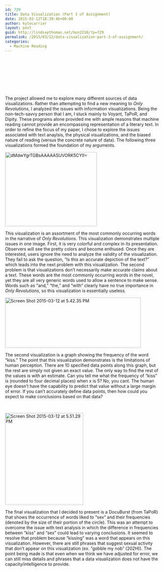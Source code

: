 ```yaml
---
id: 729
title: Data Visualization (Part 3 of Assignment)
date: 2015-03-12T18:39:46+00:00
author: kylecarrier
layout: post
guid: http://lindsaythomas.net/hon2210/?p=729
permalink: /2015/03/12/data-visualization-part-3-of-assignment/
categories:
  - Machine Reading
---
```

&nbsp;

&nbsp;

&nbsp;

&nbsp;

The project allowed me to explore many different sources of data visualizations. Rather than attempting to find a new meaning to _Only Revolutions_, I analyzed the issues with information visualizations. Being the non-tech-savvy person that I am, I stuck mainly to Voyant, TaPoR, and Dipity. These programs alone provided me with ample reasons that machine reading cannot provide an encompassing representation of a literary text. In order to refine the focus of my paper, I chose to explore the issues associated with text anaylsis, the physical visualizations, and the biased nature of reading (versus the concrete nature of data). The following three visualizations formed the foundation of my arguments.

[<img class="alignnone size-medium wp-image-725" src="http://lindsaythomas.net/hon2210/wp-content/uploads/sites/7/2015/03/dMdwYgrTGBsAAAAASUVORK5CYII-300x242.png" alt="dMdwYgrTGBsAAAAASUVORK5CYII=" width="300" height="242" srcset="http://lindsaythomas.net/hon2210/wp-content/uploads/sites/7/2015/03/dMdwYgrTGBsAAAAASUVORK5CYII-300x242.png 300w, http://lindsaythomas.net/hon2210/wp-content/uploads/sites/7/2015/03/dMdwYgrTGBsAAAAASUVORK5CYII-100x81.png 100w, http://lindsaythomas.net/hon2210/wp-content/uploads/sites/7/2015/03/dMdwYgrTGBsAAAAASUVORK5CYII-150x121.png 150w, http://lindsaythomas.net/hon2210/wp-content/uploads/sites/7/2015/03/dMdwYgrTGBsAAAAASUVORK5CYII-200x161.png 200w, http://lindsaythomas.net/hon2210/wp-content/uploads/sites/7/2015/03/dMdwYgrTGBsAAAAASUVORK5CYII.png 441w" sizes="(max-width: 300px) 100vw, 300px" />](http://lindsaythomas.net/hon2210/wp-content/uploads/sites/7/2015/03/dMdwYgrTGBsAAAAASUVORK5CYII.png)

This visualization is an assortment of the most commonly occurring words in the narrative of _Only Revolutions_. This visualization demonstrates multiple issues in one image. First, it is very colorful and complex in its presentation. Observers will see the pretty colors and become enthused. Once they are interested, users ignore the need to analyze the validity of the visualization. They fail to ask the question, “Is this an accurate depiction of the text?” which leads into the next problem with this visualization. The second problem is that visualizations don’t necessarily make accurate claims about a text. These words are the most commonly occurring words in the novel, yet they are all very generic words used to allow a sentence to make sense. Words such as “and,” “the,” and “with” clearly have no true importance in _Only Revolutions_, so this visualization is essentially useless.

[<img class="alignnone  wp-image-730" src="http://lindsaythomas.net/hon2210/wp-content/uploads/sites/7/2015/03/Screen-Shot-2015-03-12-at-5.42.35-PM-300x111.png" alt="Screen Shot 2015-03-12 at 5.42.35 PM" width="443" height="164" srcset="http://lindsaythomas.net/hon2210/wp-content/uploads/sites/7/2015/03/Screen-Shot-2015-03-12-at-5.42.35-PM-300x111.png 300w, http://lindsaythomas.net/hon2210/wp-content/uploads/sites/7/2015/03/Screen-Shot-2015-03-12-at-5.42.35-PM-1024x378.png 1024w, http://lindsaythomas.net/hon2210/wp-content/uploads/sites/7/2015/03/Screen-Shot-2015-03-12-at-5.42.35-PM-100x37.png 100w, http://lindsaythomas.net/hon2210/wp-content/uploads/sites/7/2015/03/Screen-Shot-2015-03-12-at-5.42.35-PM-150x55.png 150w, http://lindsaythomas.net/hon2210/wp-content/uploads/sites/7/2015/03/Screen-Shot-2015-03-12-at-5.42.35-PM-200x74.png 200w, http://lindsaythomas.net/hon2210/wp-content/uploads/sites/7/2015/03/Screen-Shot-2015-03-12-at-5.42.35-PM-450x166.png 450w, http://lindsaythomas.net/hon2210/wp-content/uploads/sites/7/2015/03/Screen-Shot-2015-03-12-at-5.42.35-PM-600x221.png 600w, http://lindsaythomas.net/hon2210/wp-content/uploads/sites/7/2015/03/Screen-Shot-2015-03-12-at-5.42.35-PM-900x332.png 900w, http://lindsaythomas.net/hon2210/wp-content/uploads/sites/7/2015/03/Screen-Shot-2015-03-12-at-5.42.35-PM.png 1255w" sizes="(max-width: 443px) 100vw, 443px" />](http://lindsaythomas.net/hon2210/wp-content/uploads/sites/7/2015/03/Screen-Shot-2015-03-12-at-5.42.35-PM.png)

The second visualization is a graph showing the frequency of the word “kiss.” The point that this visualization demonstrates is the limitations of human perception. There are 10 specified data points along this graph, but the rest are simply not given an exact value. The only way to find the rest of the values is with an estimate. Can you tell me what the frequency of “kiss” is (rounded to four decimal places) when x is 5? No, you cant. The human eye doesn’t have the capability to predict that value without a large margin of error. If you can’t accurately define data points, then how could you expect to make conclusions based on that data?

&nbsp;

[<img class="alignnone size-medium wp-image-731" src="http://lindsaythomas.net/hon2210/wp-content/uploads/sites/7/2015/03/Screen-Shot-2015-03-12-at-5.51.29-PM-255x300.png" alt="Screen Shot 2015-03-12 at 5.51.29 PM" width="255" height="300" srcset="http://lindsaythomas.net/hon2210/wp-content/uploads/sites/7/2015/03/Screen-Shot-2015-03-12-at-5.51.29-PM-255x300.png 255w, http://lindsaythomas.net/hon2210/wp-content/uploads/sites/7/2015/03/Screen-Shot-2015-03-12-at-5.51.29-PM-100x118.png 100w, http://lindsaythomas.net/hon2210/wp-content/uploads/sites/7/2015/03/Screen-Shot-2015-03-12-at-5.51.29-PM-150x176.png 150w, http://lindsaythomas.net/hon2210/wp-content/uploads/sites/7/2015/03/Screen-Shot-2015-03-12-at-5.51.29-PM-200x235.png 200w, http://lindsaythomas.net/hon2210/wp-content/uploads/sites/7/2015/03/Screen-Shot-2015-03-12-at-5.51.29-PM-300x353.png 300w, http://lindsaythomas.net/hon2210/wp-content/uploads/sites/7/2015/03/Screen-Shot-2015-03-12-at-5.51.29-PM.png 385w" sizes="(max-width: 255px) 100vw, 255px" />](http://lindsaythomas.net/hon2210/wp-content/uploads/sites/7/2015/03/Screen-Shot-2015-03-12-at-5.51.29-PM.png)

The final visualization that I decided to present is a DocuBurst (from TaPoR) that shows the occurrence of words liked to “sex” and their frequencies (denoted by the size of their portion of the circle). This was an attempt to overcome the issue with text analysis in which the difference in frequencies between “kiss” and “sex” could lead to varying conclusions. It seemed to resolve that problem because “kissing” was a word that appears on this visualization. However, there are still phrases that suggest sexual activity that don’t appear on this visualization (ex. “gobble my nob” (202H)). The point being made is that even when we think we have adjusted for error, we can still miss details and phrases that a data visualization does not have the capacity/intelligence to provide.

&nbsp;

&nbsp;

&nbsp;

&nbsp;